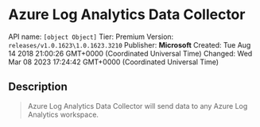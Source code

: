 # Azure Log Analytics Data Collector
API name: `[object Object]`
Tier: Premium
Version: `releases/v1.0.1623\1.0.1623.3210`
Publisher: **Microsoft**
Created: Tue Aug 14 2018 21:00:26 GMT+0000 (Coordinated Universal Time)
Changed: Wed Mar 08 2023 17:24:42 GMT+0000 (Coordinated Universal Time)

## Description
> Azure Log Analytics Data Collector will send data to any Azure Log Analytics workspace.
